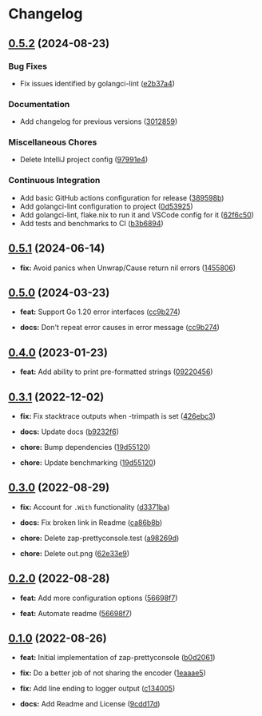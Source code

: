 # Changelog

## [0.5.2](https://github.com/thessem/zap-prettyconsole/compare/v0.5.1...v0.5.2) (2024-08-23)


### Bug Fixes

* Fix issues identified by golangci-lint ([e2b37a4](https://github.com/thessem/zap-prettyconsole/commit/e2b37a416ca2d5e17a637cf8be7e08f0a1961998))


### Documentation

* Add changelog for previous versions ([3012859](https://github.com/thessem/zap-prettyconsole/commit/3012859f443e3dd4930b31da2ee22a3dcb442e20))


### Miscellaneous Chores

* Delete IntelliJ project config ([97991e4](https://github.com/thessem/zap-prettyconsole/commit/97991e4118aaf0c7f089e8edc13004ab4f03bd2b))


### Continuous Integration

* Add basic GitHub actions configuration for release ([389598b](https://github.com/thessem/zap-prettyconsole/commit/389598b85aa53353bed76d7764034f53d532a8b8))
* Add golangci-lint configuration to project ([0d53925](https://github.com/thessem/zap-prettyconsole/commit/0d53925644cedf99f44314c548bd0407eb09672f))
* Add golangci-lint, flake.nix to run it and VSCode config for it ([62f6c50](https://github.com/thessem/zap-prettyconsole/commit/62f6c5010adab601d85b4e41b3b094ca36d4bda9))
* Add tests and benchmarks to CI ([b3b6894](https://github.com/thessem/zap-prettyconsole/commit/b3b6894128a96fbbeb832ecca70006518be3568a))

## [0.5.1](https://github.com/thessem/zap-prettyconsole/compare/v0.5.0...v0.5.1) (2024-06-14)

- **fix:** Avoid panics when Unwrap/Cause return nil errors ([1455806](https://github.com/thessem/zap-prettyconsole/commit/1455806e09aae5319ce8072477d4d2a4e5865730))

## [0.5.0](https://github.com/thessem/zap-prettyconsole/compare/v0.4.0...v0.5.0) (2024-03-23)

- **feat:** Support Go 1.20 error interfaces ([cc9b274](https://github.com/thessem/zap-prettyconsole/commit/cc9b27481c4242d3ad8ee69c65004e0faebeb6f8))

- **docs:** Don't repeat error causes in error message ([cc9b274](https://github.com/thessem/zap-prettyconsole/commit/cc9b27481c4242d3ad8ee69c65004e0faebeb6f8))

## [0.4.0](https://github.com/thessem/zap-prettyconsole/compare/v0.3.1...v0.4.0) (2023-01-23)

- **feat:** Add ability to print pre-formatted strings ([09220456](https://github.com/thessem/zap-prettyconsole/commit/09220456fee8abe59f9d2661f8377cc9de7bdfaa))

## [0.3.1](https://github.com/thessem/zap-prettyconsole/compare/v0.3.0...v0.3.1) (2022-12-02)

- **fix:** Fix stacktrace outputs when -trimpath is set ([426ebc3](https://github.com/thessem/zap-prettyconsole/commit/426ebc3aeb56808cd50bb8071a18181f3703daee))

- **docs:** Update docs ([b9232f6](https://github.com/thessem/zap-prettyconsole/commit/b9232f6964e8879286de4c007b938e723dec96ff))

- **chore:** Bump dependencies ([19d55120](https://github.com/thessem/zap-prettyconsole/commit/19d55120562450a36fc314806a2b78705cc90d31))

- **chore:** Update benchmarking ([19d55120](https://github.com/thessem/zap-prettyconsole/commit/19d55120562450a36fc314806a2b78705cc90d31))

## [0.3.0](https://github.com/thessem/zap-prettyconsole/compare/v0.2.0...v0.3.0) (2022-08-29)

- **fix:** Account for `.With` functionality ([d3371ba](https://github.com/thessem/zap-prettyconsole/commit/d3371baaacd6dbb31828ec944ffa2f4959f63579))

- **docs:** Fix broken link in Readme ([ca86b8b](https://github.com/thessem/zap-prettyconsole/commit/ca86b8bd80529f6eca3ed17b99eba7e9ba030276))

- **chore:** Delete zap-prettyconsole.test ([a98269d](https://github.com/thessem/zap-prettyconsole/commit/a98269d63d17b4b09e96d22225a61d38825c1600))

- **chore:** Delete out.png ([62e33e9](https://github.com/thessem/zap-prettyconsole/commit/62e33e942ff12e53cdd7ab777258f97263ffc8ff))

## [0.2.0](https://github.com/thessem/zap-prettyconsole/compare/v0.1.0...v0.2.0) (2022-08-28)

- **feat:** Add more configuration options ([56698f7](https://github.com/thessem/zap-prettyconsole/commit/56698f7db466a69e1f75982baf44ea9c923eaa15))

- **feat:** Automate readme ([56698f7](https://github.com/thessem/zap-prettyconsole/commit/56698f7db466a69e1f75982baf44ea9c923eaa15))

## [0.1.0](https://github.com/thessem/zap-prettyconsole/commits/v0.1.0) (2022-08-26)

- **feat:** Initial implementation of zap-prettyconsole ([b0d2061](https://github.com/thessem/zap-prettyconsole/commit/b0d2061bc87e1180d2a7e6811bfabf6028793c07))

- **fix:** Do a better job of not sharing the encoder ([1eaaae5](https://github.com/thessem/zap-prettyconsole/commit/1eaaae5355ae731f8d57f0422fca941a1f5bb69f))

- **fix:** Add line ending to logger output ([c134005](https://github.com/thessem/zap-prettyconsole/commit/c13400595bfb17f102d73288a733c5529e7f04a7))

- **docs:** Add Readme and License ([9cdd17d](https://github.com/thessem/zap-prettyconsole/commit/9cdd17d80e7fc327396fd9f36013164bb2f3577f))
